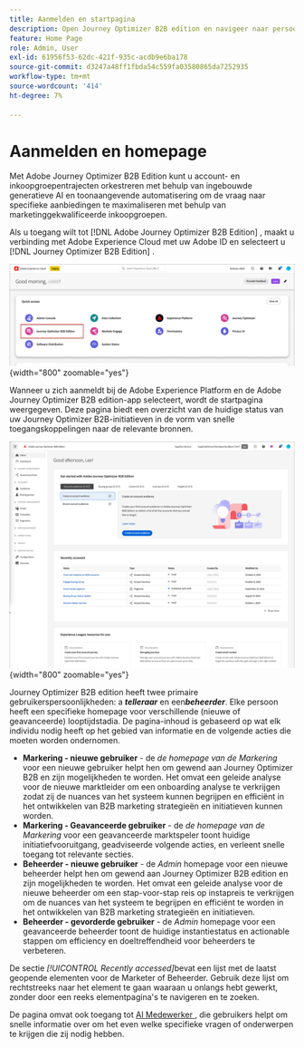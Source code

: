 ```yaml
---
title: Aanmelden en startpagina
description: Open Journey Optimizer B2B edition en navigeer naar persoonlijke homepages - verschillende weergaven voor marketers en beheerders met snelle toegang en AI Assistant.
feature: Home Page
role: Admin, User
exl-id: 61956f53-62dc-421f-935c-acdb9e6ba178
source-git-commit: d3247a48ff1fbda54c559fa03580865da7252935
workflow-type: tm+mt
source-wordcount: '414'
ht-degree: 7%

---
```


# Aanmelden en homepage

Met Adobe Journey Optimizer B2B Edition kunt u account- en inkoopgroepentrajecten orkestreren met behulp van ingebouwde generatieve AI en toonaangevende automatisering om de vraag naar specifieke aanbiedingen te maximaliseren met behulp van marketinggekwalificeerde inkoopgroepen.

<!-- Requirements?
-->
Als u toegang wilt tot [!DNL Adobe Journey Optimizer B2B Edition] , maakt u verbinding met Adobe Experience Cloud met uw Adobe ID en selecteert u [!DNL Journey Optimizer B2B Edition] .

![ Adobe Experience Platform apps ](./assets/experience-cloud-apps.png){width="800" zoomable="yes"}

Wanneer u zich aanmeldt bij de Adobe Experience Platform en de Adobe Journey Optimizer B2B edition-app selecteert, wordt de startpagina weergegeven. Deze pagina biedt een overzicht van de huidige status van uw Journey Optimizer B2B-initiatieven in de vorm van <!-- refined insights and--> snelle toegangskoppelingen naar de relevante bronnen. <!-- It also provides information about the ideal next action to take and where to find the comprehensive set of tutorials and documentation. -->

![ Journey Optimizer B2B edition homepage ](./assets/home-page.png){width="800" zoomable="yes"}

Journey Optimizer B2B edition heeft twee primaire gebruikerspersoonlijkheden: a _&#x200B;**telleraar**&#x200B;_ en een _&#x200B;**beheerder**&#x200B;_. Elke persoon heeft een specifieke homepage voor verschillende (nieuwe of geavanceerde) looptijdstadia. De pagina-inhoud is gebaseerd op wat elk individu nodig heeft op het gebied van informatie en de volgende acties die moeten worden ondernomen.

* **Markering - nieuwe gebruiker** - de _de homepage van de Markering_ voor een nieuwe gebruiker helpt hen om gewend aan Journey Optimizer B2B en zijn mogelijkheden te worden. Het omvat een geleide analyse voor de nieuwe marktleider om een onboarding analyse te verkrijgen zodat zij de nuances van het systeem kunnen begrijpen en efficiënt in het ontwikkelen van B2B marketing strategieën en initiatieven kunnen worden.
* **Markering - Geavanceerde gebruiker** - de _de homepage van de Markering_ voor een geavanceerde marktspeler toont huidige initiatiefvooruitgang, geadviseerde volgende acties, en verleent snelle toegang tot relevante secties.
* **Beheerder - nieuwe gebruiker** - de _Admin_ homepage voor een nieuwe beheerder helpt hen om gewend aan Journey Optimizer B2B edition en zijn mogelijkheden te worden. Het omvat een geleide analyse voor de nieuwe beheerder om een stap-voor-stap reis op instapreis te verkrijgen om de nuances van het systeem te begrijpen en efficiënt te worden in het ontwikkelen van B2B marketing strategieën en initiatieven.
* **Beheerder - gevorderde gebruiker** - de _Admin_ homepage voor een geavanceerde beheerder toont de huidige instantiestatus en actionable stappen om efficiency en doeltreffendheid voor beheerders te verbeteren.

De sectie _[!UICONTROL Recently accessed]_&#x200B;bevat een lijst met de laatst geopende elementen voor de Marketer of Beheerder. Gebruik deze lijst om rechtstreeks naar het element te gaan waaraan u onlangs hebt gewerkt, zonder door een reeks elementpagina&#39;s te navigeren en te zoeken.

De pagina omvat ook toegang tot [ AI Medewerker ](./ai-assistant/ai-assistant-overview.md), die gebruikers helpt om snelle informatie over om het even welke specifieke vragen of onderwerpen te krijgen die zij nodig hebben.<!-- and to obtain specific recommendations for their challenges or objectives-->

<!-- 

## Marketer - new user

The Marketer home page for a new user consists of three rows that assist the marketer in getting accustomed to Journey Optimizer B2B and its capabilities. It also provides a view of the latest journeys that have been created, which can serve as a starting point for a new user.

The first row consists of a guided walkthrough for the new marketer to obtain an onboarding walkthrough so that they can understand the nuances of the system and become efficient in developing B2B marketing strategies and initiatives.

The second row consists of the recent AJO B2B journeys that have been created across the platform so that the marketer can get inspiration for the best practices to create an account journey.

The third row consists of the learning resources that can help a marketer gain more information on a specific topic.

## Marketer - advanced user

The Marketer home page for an advanced marketer consists of four rows that assists the marketer in obtaining more information on the current progress of the initiatives and on specific actions and on the next best action to be taken along with quick access to relevant sections.

The first row consists of the next set of actions that a B2B marketer can take based on the previous actions taken and the current state of the initiative, which provides a prompt for the user to make the next move that would align to the objective of the initiatives and help them reach the goals quickly.

The second row consists of the most recent assets accessed by the marketer to make it easier for the marketer to locate them and make updates to the same.

The third row consists of the Key Performance Indicators that can help the marketer gauge the overall performance of the marketing initiatives.

The fourth row consists of the learning resources that can help a marketer gain more information on a specific topic.

## Administrator - new user

The _Admin_ home page for a new administrator consists of three rows that assists the administrator in getting accustomed to Journey Optimizer B2B Edition and its capabilities, and provides a view of the latest journeys that have been created that can serve as a starting point for a new user.

The first row consists of a guided walkthrough for the new marketer to obtain a step-by-step onboarding journey to understand the nuances of the system and become efficient in developing B2B marketing strategies and initiatives with AJO B2B.

The second row consists of the recent assets used by the B2B marketers in a single table to make it easier for the administrator to know which assets are currently under focus.

The third row consists of the learning resources that would help an administrator gain more information on a specific topic.

## Administrator - advanced user

The _Admin_ home page for an advanced administrator consists of four rows that assists the administrator in obtaining more information about the current status of the instance and on specific actions that can be taken to make it more efficient and effective for the marketers.

The first row consists of the next set of actions that an administrator can take based on the previous actions taken and the current state of the instance. It serves as a prompt for the administrator to make the necessary updates to the parameters of the instances such as user permissions or any specific module configurations.

The second row consists of the recent assets used by the B2B marketers in a single table to make it easier for the administrator to know which assets are currently under focus.

The third row consists of the Key Performance Indicators that would help the administrators gauge the progress of the instance in terms of operational parameters such as users and usage.

The fourth row consists of the learning resources that would help the administrator gain more information on a specific topic.

-->